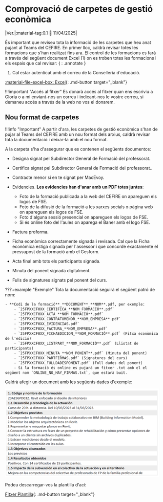 # Comprovació de carpetes de gestió econòmica

|Ver.|:material-tag:0.1 :date: 11/04/2025|

És important que reviseu tota la informació de les carpetes que heu anat pujant al Teams del CEFIRE. En primer lloc, caldrà revisar totes les formacions que s'han realitzat fins ara. El control de les formacions es farà a través del següent document Excel (1) on es troben totes les formacions i els espais que cal revisar:
{ : .annotate }

1. Cal estar autenticat amb el correu de la Conselleria d'educació.

[:material-file-excel-box: Excel](https://gvaedu-my.sharepoint.com/:x:/r/personal/ar_vicenteboix_edu_gva_es/Documents/GESTI%C3%93%20ECON%C3%92MICA%20CEFIRE%20FP/Full_de_control_estat.xlsx?d=w460b25e6cc9d408b81b84ac025e16f28&csf=1&web=1&e=fSUHvH){: .md-button target="_blank"}


!!!important "Accés al fitxer"
    Es donarà accés al fitxer quan ens escriviu a Gloria o a mi enviant-nos un correu i indicant-nos le vostre correu, si demaneu accés a través de la web no vos el donarem.

## Nou format de carpetes

!!!info "Important"
    A partir d'ara, les carpetes de gestió econòmica s'han de pujar al Teams del CEFIRE amb un nou format dels arxius, caldrà revisar tota la documentació i deixar-la amb el nou format.

A la carpeta s'ha d'assegurar que es contenen el següents documentos:

* Designa signat pel Subdirector General de Formació del professorat.
* Certifica signat pel Subdirector General de Formació del professorat..
* Contracte menor si en te signat per MacEvoy.
* Evidencies. **Les evidencies han d'anar amb un PDF totes juntes**:
    - Foto de la formació publicada a la web del CEFIRE on apareguen els logos de FSE.
    - Foto de la difusió de la formació a les xarxes socials o pàgina web on apareguen els logos de FSE.
    - Foto d'alguna sessió presencial on apareguen els logos de FSE.
    - Si és online foto del l'aules on aparega el Baner amb el logo FSE.
* Factura proforma.
* Ficha econòmica correctamente signada i revisada. Cal que la Ficha econòmica estiga signada per l'assessor i que concorde exactamente el pressupost de la formació amb el Gesform.

* Acta final amb tots els participants signada.
* Minuta del ponent signada digitalment.
* Fulls de signatures signats pel ponent del curs.

???+example "Exemple"
    Tota la documentació seguirà el següent patró de nom:
    
    - **Codi de la formació**_**DOCUMENT**_**NOM**.pdf, per exemple:
        - `25FPXXCF0XX_CERTIFICA_**NOM_FORMACIÓ**.pdf`
        - `25FPXXCF0XX_ACTA_**NOM_FORMACIÓ**.pdf`
        - `25FPXXCF0XX_CONTRATOMENOR_**NOM_EMPRESA**.pdf`
        - `25FPXXCF0XX_EVIDENCIAS.pdf`
        - `25FPXXCF0XX_FACTURA_**NOM_EMPRESA**.pdf`
        - `25FPXXCF0XX_FICHAEDICION_**NOM_FORMACIÓ**.pdf` (Fitxa econòmica de l'edició)
        - `25FPXXCF0XX_LISTPART_**NOM_FORMACIÓ**.pdf` (Llistat de participants)
        - `25FPXXCF0XX_MINUTA_**NOM_PONENT**.pdf` (Minuta del ponent)
        - `25FPXXCF0XX_PARTFIRMAS.pdf` (Signatures del curs)
        - `25FPXXCF0XX_FULLDADESPONENT.pdf` (Full dades del ponent)
        - Si la formació és online es pujarà un fitxer .txt amb el el següent nom `ONLINE_NO_HAY_FIRMAS.txt`, que estarà buit.

Caldrà afegir un document amb les següents dades d'exemple:

![Exemple](./img/ge_comprova/1.png)

Podeu descarregar-vos la plantilla d'ací:

[Fitxer Plantilla](./Docs/Plantilla.docx){: .md-button target="_blank"}






